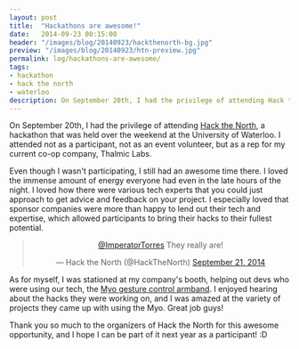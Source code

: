 ```yaml
---
layout: post
title:  "Hackathons are awesome!"
date:   2014-09-23 00:15:00
header: "/images/blog/20140923/hackthenorth-bg.jpg"
preview: "/images/blog/20140923/htn-preview.jpg"
permalink: log/hackathons-are-awesome/
tags:
- hackathon
- hack the north
- waterloo
description: On September 20th, I had the privilege of attending Hack the North, a hackathon that was held over the weekend at the University of Waterloo.
---
```


On September 20th, I had the privilege of attending <a href="http://hackthenorth.com/">Hack the North</a>, a hackathon that was held over 
the weekend at the University of Waterloo. I attended not as a participant, not as an event volunteer, but as a rep for my 
current co-op company, Thalmic Labs.

Even though I wasn't participating, I still had an awesome time there. I loved the immense amount of energy everyone had even in 
the late hours of the night. I loved how there were various tech experts that you could just approach to get advice and feedback 
on your project. I especially loved that sponsor companies were more than happy to lend out their tech and expertise, which 
allowed participants to bring their hacks to their fullest potential.

<div class="padaround">
    <blockquote class="twitter-tweet" lang="en" align="center"><p><a href="https://twitter.com/ImperatorTorres">@ImperatorTorres</a> They really are!</p>&mdash; Hack the North (@HackTheNorth) <a href="https://twitter.com/HackTheNorth/status/513502093752414208">September 21, 2014</a></blockquote>
    <script async src="//platform.twitter.com/widgets.js" charset="utf-8"></script>
</div>

As for myself, I was stationed at my company's booth, helping out devs who were using our tech, the 
[Myo gesture control armband](https://www.thalmic.com/en/myo/). I enjoyed hearing about the hacks  they were working on, and I 
was amazed at the variety of projects they came up with using the Myo. Great job guys!

Thank you so much to the organizers of Hack the North for this awesome opportunity, and I hope I can be part of it next year as a 
participant! :D